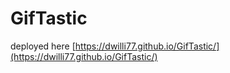 # GifTastic

deployed here [https://dwilli77.github.io/GifTastic/](https://dwilli77.github.io/GifTastic/)
